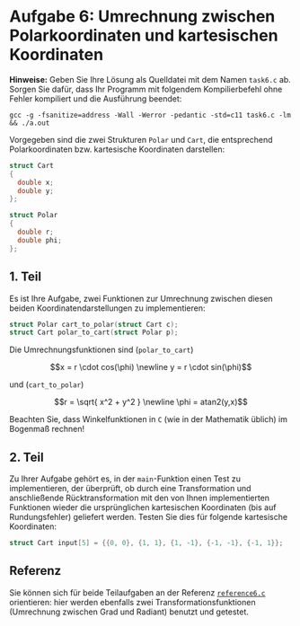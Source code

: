 # Aufgabe 6: Umrechnung zwischen Polarkoordinaten und kartesischen Koordinaten

**Hinweise:** Geben Sie Ihre Lösung als Quelldatei mit dem Namen `task6.c` ab.
Sorgen Sie dafür, dass Ihr Programm mit folgendem Kompilierbefehl ohne Fehler kompiliert und die Ausführung beendet: 

`gcc -g -fsanitize=address -Wall -Werror -pedantic -std=c11 task6.c -lm && ./a.out`

Vorgegeben sind die zwei Strukturen `Polar` und `Cart`, die entsprechend Polarkoordinaten bzw. kartesische Koordinaten darstellen:
```c
struct Cart
{
  double x;
  double y;
};

struct Polar
{
  double r;
  double phi;
};
```

## 1. Teil
Es ist Ihre Aufgabe, zwei Funktionen zur Umrechnung zwischen diesen beiden Koordinatendarstellungen zu implementieren:
```c
struct Polar cart_to_polar(struct Cart c);
struct Cart polar_to_cart(struct Polar p);
```
Die Umrechnungsfunktionen sind (`polar_to_cart`)
```math
x =  r \cdot cos(\phi) \newline
y =  r \cdot sin(\phi)
```
und (`cart_to_polar`)
```math
r = \sqrt{ x^2 + y^2 } \newline
\phi = atan2(y,x)
```
Beachten Sie, dass Winkelfunktionen in `C` (wie in der Mathematik üblich) im Bogenmaß rechnen!

## 2. Teil
Zu Ihrer Aufgabe gehört es, in der `main`-Funktion einen Test zu implementieren, der überprüft, ob durch eine Transformation und anschließende Rücktransformation mit den von Ihnen implementierten Funktionen wieder die ursprünglichen kartesischen Koordinaten (bis auf Rundungsfehler) geliefert werden.
Testen Sie dies für folgende kartesische Koordinaten:
```c
struct Cart input[5] = {{0, 0}, {1, 1}, {1, -1}, {-1, -1}, {-1, 1}};
```

## Referenz
Sie können sich für beide Teilaufgaben an der Referenz [`reference6.c`](reference6.c) orientieren: hier werden ebenfalls zwei Transformationsfunktionen (Umrechnung zwischen Grad und Radiant) benutzt und getestet.
